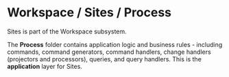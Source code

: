 # Workspace / Sites / Process

Sites is part of the Workspace subsystem.
  
The **Process** folder contains application logic and business rules - including commands, command generators, command handlers, change handlers (projectors and processors), queries, and query handlers. This is the **application** layer for Sites.
